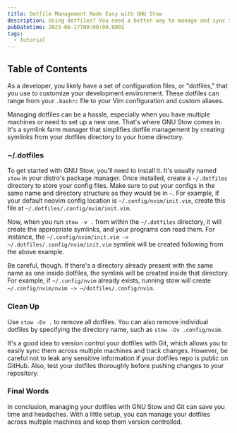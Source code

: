 ```yaml
---
title: Dotfile Management Made Easy with GNU Stow
description: Using dotfiles? You need a better way to manage and sync them across multiple machines
pubDatetime: 2023-06-17T00:00:00.000Z
tags:
  - tutorial
---
```


## Table of Contents

As a developer, you likely have a set of configuration files, or "dotfiles," that you use to customize your development environment. These dotfiles can range from your `.bashrc` file to your Vim configuration and custom aliases.

Managing dotfiles can be a hassle, especially when you have multiple machines or need to set up a new one. That's where GNU Stow comes in. It's a symlink farm manager that simplifies dotfile management by creating symlinks from your dotfiles directory to your home directory.

### ~/.dotfiles

To get started with GNU Stow, you'll need to install it. It's usually named `stow` in your distro's package manager. Once installed, create a `~/.dotfiles` directory to store your config files. Make sure to put your configs in the same name and directory structure as they would be in `~`. For example, if your default neovim config location is `~/.config/nvim/init.vim`, create this file at `~/.dotfiles/.config/nvim/init.vim`.

Now, when you run `stow -v .` from within the `~/.dotfiles` directory, it will create the appropriate symlinks, and your programs can read them. For instance, the `~/.config/nvim/init.vim -> ~/.dotfiles/.config/nvim/init.vim` symlink will be created following from the above example.

Be careful, though. If there's a directory already present with the same name as one inside dotfiles, the symlink will be created inside that directory. For example, if `~/.config/nvim` already exists, running stow will create `~/.config/nvim/nvim -> ~/dotfiles/.config/nvim`.

### Clean Up

Use `stow -Dv .` to remove all dotfiles. You can also remove individual dotfiles by specifying the directory name, such as `stow -Dv .config/nvim`.

It's a good idea to version control your dotfiles with Git, which allows you to easily sync them across multiple machines and track changes. However, be careful not to leak any sensitive information if your dotfiles repo is public on GitHub. Also, test your dotfiles thoroughly before pushing changes to your repository.

### Final Words

In conclusion, managing your dotfiles with GNU Stow and Git can save you time and headaches. With a little setup, you can manage your dotfiles across multiple machines and keep them version controlled.

